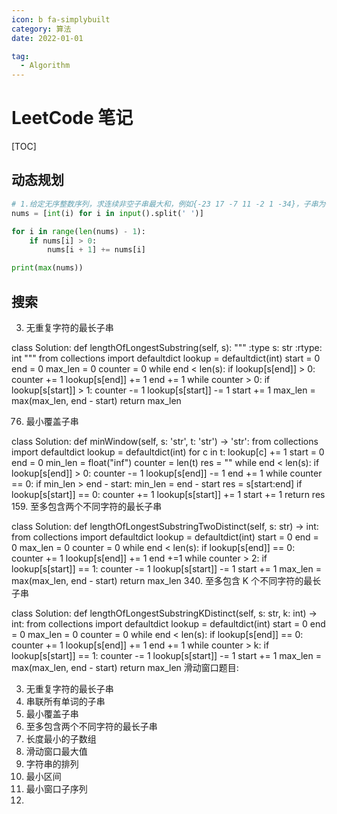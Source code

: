 ```yaml
---
icon: b fa-simplybuilt
category: 算法
date: 2022-01-01

tag:
  - Algorithm
---
```


# LeetCode 笔记

[TOC]

## 动态规划

```python
# 1.给定无序整数序列，求连续非空子串最大和，例如{-23 17 -7 11 -2 1 -34}，子串为{17,-7,11}，最大和为21
nums = [int(i) for i in input().split(' ')]

for i in range(len(nums) - 1):
    if nums[i] > 0:
        nums[i + 1] += nums[i]

print(max(nums))
```



## 搜索

3. 无重复字符的最长子串

class Solution:
    def lengthOfLongestSubstring(self, s):
        """
        :type s: str
        :rtype: int
        """
        from collections import defaultdict
        lookup = defaultdict(int)
        start = 0
        end = 0
        max_len = 0
        counter = 0
        while end < len(s):
            if lookup[s[end]] > 0:
                counter += 1
            lookup[s[end]] += 1
            end += 1
            while counter > 0:
                if lookup[s[start]] > 1:
                    counter -= 1
                lookup[s[start]] -= 1
                start += 1
            max_len = max(max_len, end - start)
        return max_len

76. 最小覆盖子串


class Solution:
    def minWindow(self, s: 'str', t: 'str') -> 'str':
        from collections import defaultdict
        lookup = defaultdict(int)
        for c in t:
            lookup[c] += 1
        start = 0
        end = 0
        min_len = float("inf")
        counter = len(t)
        res = ""
        while end < len(s):
            if lookup[s[end]] > 0:
                counter -= 1
            lookup[s[end]] -= 1
            end += 1
            while counter == 0:
                if min_len > end - start:
                    min_len = end - start
                    res = s[start:end]
                if lookup[s[start]] == 0:
                    counter += 1
                lookup[s[start]] += 1
                start += 1
        return res
159. 至多包含两个不同字符的最长子串


class Solution:
    def lengthOfLongestSubstringTwoDistinct(self, s: str) -> int:
        from collections import defaultdict
        lookup = defaultdict(int)
        start = 0
        end = 0
        max_len = 0
        counter = 0
        while end < len(s):
            if lookup[s[end]] == 0:
                counter += 1
            lookup[s[end]] += 1
            end +=1
            while counter > 2:
                if lookup[s[start]] == 1:
                    counter -= 1
                lookup[s[start]] -= 1
                start += 1
            max_len = max(max_len, end - start)
        return max_len
340. 至多包含 K 个不同字符的最长子串


class Solution:
    def lengthOfLongestSubstringKDistinct(self, s: str, k: int) -> int:
        from collections import defaultdict
        lookup = defaultdict(int)
        start = 0
        end = 0
        max_len = 0
        counter = 0
        while end < len(s):
            if lookup[s[end]] == 0:
                counter += 1
            lookup[s[end]] += 1
            end += 1
            while counter > k:
                if lookup[s[start]] == 1:
                    counter -= 1
                lookup[s[start]] -= 1
                start += 1
            max_len = max(max_len, end - start)
        return max_len
滑动窗口题目:

3. 无重复字符的最长子串
4. 串联所有单词的子串
5. 最小覆盖子串
6. 至多包含两个不同字符的最长子串
7. 长度最小的子数组
8. 滑动窗口最大值
9. 字符串的排列
10. 最小区间
727. 最小窗口子序列
727. 
